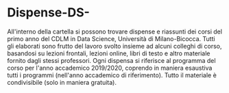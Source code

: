 # Dispense-DS-
All'interno della cartella si possono trovare dispense e riassunti dei corsi del primo anno del CDLM in Data Science, Università di Milano-Bicocca.
Tutti gli elaborati sono frutto del lavoro svolto insieme ad alcuni colleghi di corso, basandosi su lezioni frontali, lezioni online, libri di testo e altro materiale fornito dagli stessi professori. Ogni dispensa si riferisce al programma del corso per l'anno accademico 2019/2020, coprendo in maniera esaustiva tutti i programmi (nell'anno accademico di riferimento). 
Tutto il materiale è condivisibile (solo in maniera gratuita).
